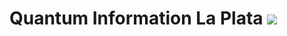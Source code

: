 # Quantum Information La Plata <img src="https://img.icons8.com/ios-filled/50/000000/gyroscope.png">
